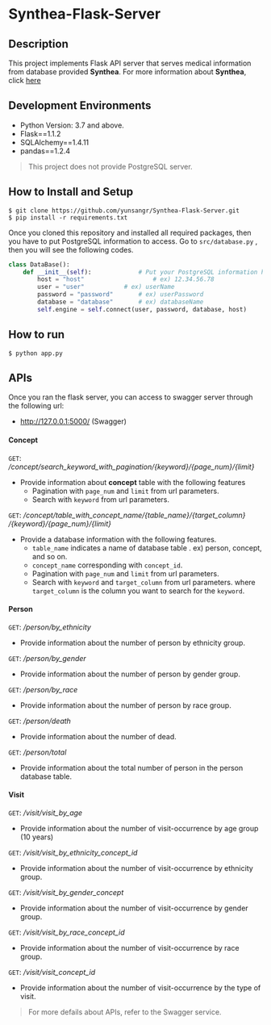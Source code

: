 # Synthea-Flask-Server

## Description
This project implements Flask API server that serves medical information from database provided **Synthea**.
For more information about **Synthea**, click [here](https://synthetichealth.github.io/synthea/)

## Development Environments
- Python Version: 3.7 and above.
- Flask==1.1.2
- SQLAlchemy==1.4.11
- pandas==1.2.4
> This project does not provide PostgreSQL server. 

## How to Install and Setup
```
$ git clone https://github.com/yunsangr/Synthea-Flask-Server.git
$ pip install -r requirements.txt
```
Once you cloned this repository and installed all required packages, then you have to put PostgreSQL information to access.
Go to `src/database.py` , then you will see the following codes.
```python
class DataBase():  
    def __init__(self):  			# Put your PostgreSQL information here.
        host = "host"            		# ex) 12.34.56.78
		user = "user"  			# ex) userName
		password = "password"  		# ex) userPassword
		database = "database"  		# ex) databaseName
		self.engine = self.connect(user, password, database, host)
```

## How to run
```
$ python app.py
```

## APIs 
Once you ran the flask server, you can access to swagger server through the following url:
- http://127.0.0.1:5000/	(Swagger)


#### Concept

`GET`:  */concept/search_keyword_with_pagination/{keyword}/{page_num}/{limit}*

-  Provide information about **concept** table  with the following features
	- Pagination with `page_num` and `limit` from url parameters.
	- Search with `keyword` from url parameters.


`GET`:   */concept​/table_with_concept_name​/{table_name}​/{target_column}​/{keyword}​/{page_num}​/{limit}*
			
- Provide a database information with the following features.
	-  `table_name` indicates a name of database table . ex) person, concept, and so on.
	-  `concept_name` corresponding with `concept_id`.
	- Pagination with `page_num` and `limit` from url parameters.
	- Search with `keyword` and `target_column` from url parameters. where `target_column` is the column you want to search for the `keyword`.

#### Person
`GET`:  */person/by_ethnicity*
- Provide information about the number of person by ethnicity group.

`GET`:  */person/by_gender*
- Provide information about the number of person by gender group.

`GET`:  */person/by_race*
- Provide information about the number of person by race group.

`GET`:  */person/death*
- Provide information about the number of dead.

`GET`:  */person/total*
- Provide information about the total number of person in the person database table.

####  Visit
`GET`:  */visit/visit_by_age*
- Provide information about the number of visit-occurrence by age group (10 years)

`GET`:  */visit/visit_by_ethnicity_concept_id*
- Provide information about the number of visit-occurrence by ethnicity group.

`GET`:  */visit/visit_by_gender_concept*
- Provide information about the number of visit-occurrence by gender group.

`GET`:  */visit/visit_by_race_concept_id*
- Provide information about the number of visit-occurrence by race group.

`GET`:  */visit/visit_concept_id*
- Provide information about the number of visit-occurrence by the type of visit.

> For more defails about APIs,  refer to the Swagger service.


